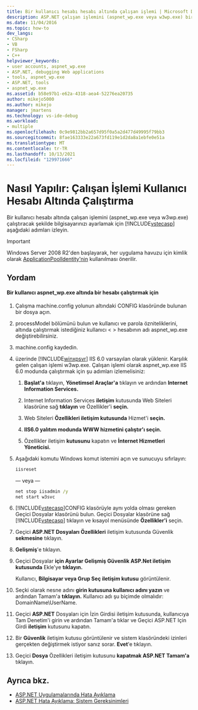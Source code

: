 ```yaml
---
title: Bir kullanıcı hesabı hesabı altında çalışan işlemi | Microsoft Docs
description: ASP.NET çalışan işlemini (aspnet_wp.exe veya w3wp.exe) bir kullanıcı hesabı altında çalıştıracak şekilde bilgisayarınızı Visual Studio.
ms.date: 11/04/2016
ms.topic: how-to
dev_langs:
- CSharp
- VB
- FSharp
- C++
helpviewer_keywords:
- user accounts, aspnet_wp.exe
- ASP.NET, debugging Web applications
- tools, aspnet_wp.exe
- ASP.NET, tools
- aspnet_wp.exe
ms.assetid: b58e97b1-e62a-4318-aea4-52276ea20735
author: mikejo5000
ms.author: mikejo
manager: jmartens
ms.technology: vs-ide-debug
ms.workload:
- multiple
ms.openlocfilehash: 0c9e9812bb2a657d95f0a5a2d477d49995f79bb3
ms.sourcegitcommit: 8fae163333e22a673fd119e1d2da8a1ebfe0e51a
ms.translationtype: MT
ms.contentlocale: tr-TR
ms.lasthandoff: 10/13/2021
ms.locfileid: "129971666"
---
```

# <a name="how-to-run-the-worker-process-under-a-user-account"></a>Nasıl Yapılır: Çalışan İşlemi Kullanıcı Hesabı Altında Çalıştırma
Bir kullanıcı hesabı altında çalışan işlemini (aspnet_wp.exe veya w3wp.exe) çalıştıracak şekilde bilgisayarınızı ayarlamak için [!INCLUDE[vstecasp](../code-quality/includes/vstecasp_md.md)] aşağıdaki adımları izleyin.

 > [!IMPORTANT]
 > Windows Server 2008 R2'den başlayarak, her uygulama havuzu için kimlik olarak [ApplicationPoolIdentity'nin](/iis/manage/configuring-security/application-pool-identities) kullanılması önerilir.

## <a name="procedure"></a>Yordam

#### <a name="to-run-aspnet_wpexe-under-a-user-account"></a>Bir kullanıcı aspnet_wp.exe altında bir hesabı çalıştırmak için

1. Çalışma machine.config yolunun altındaki CONFIG klasöründe bulunan bir dosya açın.

2. processModel bölümünü bulun ve kullanıcı ve parola özniteliklerini, altında çalıştırmak istediğiniz kullanıcı &lt; &gt; hesabının adı aspnet_wp.exe değiştirebilirsiniz.

3. machine.config kaydedin.

4. üzerinde [!INCLUDE[winxpsvr](../debugger/includes/winxpsvr_md.md)] IIS 6.0 varsayılan olarak yüklenir. Karşılık gelen çalışan işlemi w3wp.exe. Çalışan işlemi olarak aspnet_wp.exe IIS 6.0 modunda çalıştırmak için şu adımları izlemelisiniz:

   1. **Başlat'a** tıklayın, **Yönetimsel Araçlar'a** tıklayın ve ardından **Internet Information Services.**

   2. Internet Information Services **iletişim** kutusunda Web Siteleri klasörüne sağ **tıklayın** ve Özellikler'i **seçin.**

   3. Web Siteleri **Özellikleri iletişim kutusunda** Hizmet'i **seçin.**

   4. **IIS6.0 yalıtım modunda WWW hizmetini çalıştır'ı seçin.**

   5. Özellikler iletişim **kutusunu** kapatın ve **İnternet Hizmetleri Yöneticisi.**

5. Aşağıdaki komutu Windows komut istemini açın ve sunucuyu sıfırlayın:

   ```cmd
   iisreset
   ```

   — veya —

   ```cmd
   net stop iisadmin /y
   net start w3svc
   ```

6. [!INCLUDE[vstecasp](../code-quality/includes/vstecasp_md.md)]CONFIG klasörüyle aynı yolda olması gereken Geçici Dosyalar klasörünü bulun. Geçici Dosyalar klasörüne sağ [!INCLUDE[vstecasp](../code-quality/includes/vstecasp_md.md)] tıklayın ve kısayol menüsünde **Özellikler'i** seçin.

7. Geçici **ASP.NET Dosyaları Özellikleri** iletişim kutusunda Güvenlik **sekmesine** tıklayın.

8. **Gelişmiş**'e tıklayın.

9. Geçici Dosyalar **için Ayarlar Gelişmiş Güvenlik ASP.Net iletişim kutusunda** Ekle'ye **tıklayın.**

    Kullanıcı, **Bilgisayar veya Grup Seç iletişim kutusu** görüntülenir.

10. Seçki olarak nesne adını **girin kutusuna kullanıcı adını yazın** ve ardından Tamam'a **tıklayın.** Kullanıcı adı şu biçimde olmalıdır: DomainName\UserName.

11. Geçici **ASP.NET** Dosyaları için İzin Girdisi iletişim kutusunda, kullanıcıya Tam Denetim'i girin ve ardından Tamam'a tıklar ve Geçici ASP.NET Için Girdi **iletişim** kutusunu kapatın. 

12. Bir **Güvenlik** iletişim kutusu görüntülenir ve sistem klasöründeki izinleri gerçekten değiştirmek istiyor sanız sorar. **Evet**'e tıklayın.

13. Geçici **Dosya** Özellikleri iletişim kutusunu **kapatmak ASP.NET Tamam'a** tıklayın.

## <a name="see-also"></a>Ayrıca bkz.
- [ASP.NET Uygulamalarında Hata Ayıklama](../debugger/how-to-enable-debugging-for-aspnet-applications.md)
- [ASP.NET Hata Ayıklama: Sistem Gereksinimleri](../debugger/aspnet-debugging-system-requirements.md)
